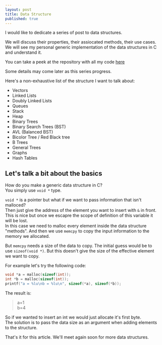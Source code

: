 ```yaml
---
layout: post
title: Data Structure
published: true
---
```

I would like to dedicate a series of post to data structures. 

We will discuss their properties, their assiocated methods, their use cases. We will see my personal generic implementation of the data structures in C and understand it.

You can take a peek at the repository with all my code [here](https://github.com/liryc116/algoc)

Some details may come later as this series progress.

Here's a non-exhaustive list of the structure I want to talk about:

 - Vectors
 - Linked Lists
 - Doubly Linked Lists
 - Queues
 - Stack
 - Heap
 - Binary Trees
 - Binary Search Trees (BST)
 - AVL (Balanced BST)
 - Bicolor Tree / Red Black tree
 - B Trees
 - General Trees
 - Graphs
 - Hash Tables

## Let's talk a bit about the basics

How do you make a generic data structure in C?  
You simply use `void *` type.
 
`void *` is a pointer but what if we want to pass information that isn't malloced?  
Then just give the address of the element you want to insert with `&` in front.  
This is nice but once we escapre the scope of definition of this variable it will be lost.  
In this case we need to malloc every element inside the data structure "methods". And then we use `memcpy` to copy the input information to the memory we allocated. 
 
But `memcpy` needs a size of the data to copy. 
The initial guess would be to use `sizeof(void *)`.
But this doesn't give the size of the effective element we want to copy.

For example let's try the following code:

```c
void *a = malloc(sizeof(int));
int *b = malloc(sizeof(int));
printf("a = %lu\nb = %lu\n", sizeof(*a), sizeof(*b));  
```

The result is:
>a=1  
b=4

So if we wanted to insert an int we would just allocate it's first byte.  
The solution is to pass the data size as an argument when adding elements to the structure.

That's it for this article. We'll meet again soon for more data structures.